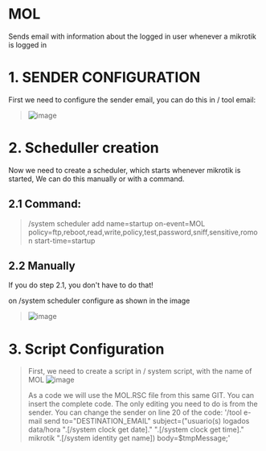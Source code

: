 # MOL
Sends email with information about the logged in user whenever a mikrotik is logged in
# 1. SENDER CONFIGURATION
First we need to configure the sender email, you can do this in / tool email:
> ![image](https://user-images.githubusercontent.com/35925546/75244792-321ce500-57ab-11ea-91e9-b56d2018b81e.png)

# 2. Scheduller creation

Now we need to create a scheduler, which starts whenever mikrotik is started, We can do this manually or with a command.

## 2.1 Command:
> /system scheduler
add name=startup on-event=MOL policy=ftp,reboot,read,write,policy,test,password,sniff,sensitive,romon start-time=startup

## 2.2 Manually
If you do step 2.1, you don't have to do that!

on /system scheduler configure as shown in the image
> ![image](https://user-images.githubusercontent.com/35925546/75245603-cdfb2080-57ac-11ea-94df-f4ed4e81abb5.png)

# 3. Script Configuration

> First, we need to create a script in / system script, with the name of MOL
> ![image](https://user-images.githubusercontent.com/35925546/75246640-f4ba5680-57ae-11ea-9899-e1a50551a6de.png)
>
>As a code we will use the MOL.RSC file from this same GIT. You can insert the complete code.
>The only editing you need to do is from the sender.
>You can change the sender on line 20 of the code:
>'/tool e-mail send to="DESTINATION_EMAIL" subject=("usuario(s) logados data/hora ".[/system clock get date]." ".[/system clock get time]." mikrotik ".[/system identity get name]) body=$tmpMessage;'
